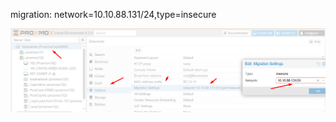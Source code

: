 migration: network=10.10.88.131/24,type=insecure


  <img src="proxmoxcephnexus3064images/Screenshot_50.png">